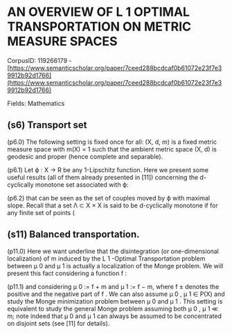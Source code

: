 # AN OVERVIEW OF L 1 OPTIMAL TRANSPORTATION ON METRIC MEASURE SPACES

CorpusID: 119266179 - [https://www.semanticscholar.org/paper/7ceed288bcdcaf0b61072e23f7e39912b92d1766](https://www.semanticscholar.org/paper/7ceed288bcdcaf0b61072e23f7e39912b92d1766)

Fields: Mathematics

## (s6) Transport set
(p6.0) The following setting is fixed once for all: (X, d, m) is a fixed metric measure space with m(X) = 1 such that the ambient metric space (X, d) is geodesic and proper (hence complete and separable).

(p6.1) Let ϕ : X → R be any 1-Lipschitz function. Here we present some useful results (all of them already presented in [11]) concerning the d-cyclically monotone set associated with ϕ:

(p6.2) that can be seen as the set of couples moved by ϕ with maximal slope. Recall that a set Λ ⊂ X × X is said to be d-cyclically monotone if for any finite set of points (
## (s11) Balanced transportation.
(p11.0) Here we want underline that the disintegration (or one-dimensional localization) of m induced by the L 1 -Optimal Transportation problem between µ 0 and µ 1 is actually a localization of the Monge problem. We will present this fact considering a function f :

(p11.1) and considering µ 0 := f + m and µ 1 := f − m, where f ± denotes the positive and the negative part of f . We can also assume µ 0 , µ 1 ∈ P(X) and study the Monge minimization problem between µ 0 and µ 1 . This setting is equivalent to study the general Monge problem assuming both µ 0 , µ 1 ≪ m; note indeed that µ 0 and µ 1 can always be assumed to be concentrated on disjoint sets (see [11] for details).
